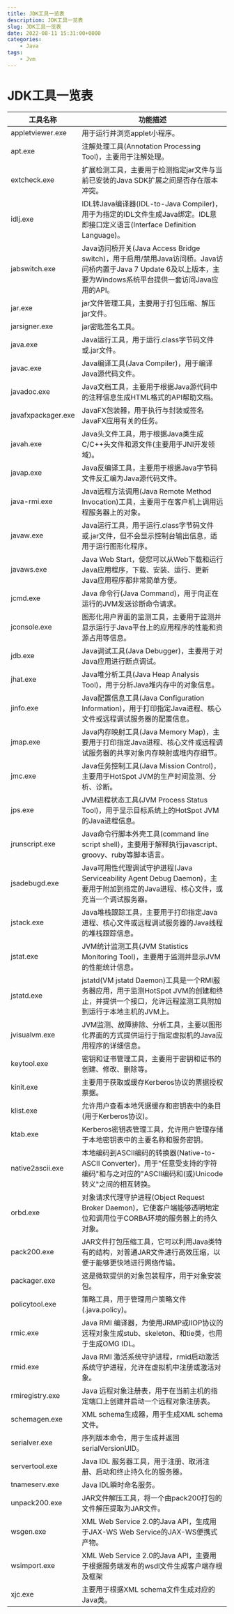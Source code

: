 ```yaml
---
title: JDK工具一览表
description: JDK工具一览表
slug: JDK工具一览表
date: 2022-08-11 15:31:00+0000
categories:
    - Java
tags:
    - Jvm
---
```


# JDK工具一览表

| 工具名称           | 功能描述                                                     |
| ------------------ | ------------------------------------------------------------ |
| appletviewer.exe   | 用于运行并浏览applet小程序。                                 |
| apt.exe            | 注解处理工具(Annotation Processing Tool)，主要用于注解处理。 |
| extcheck.exe       | 扩展检测工具，主要用于检测指定jar文件与当前已安装的Java SDK扩展之间是否存在版本冲突。 |
| idlj.exe           | IDL转Java编译器(IDL-to-Java Compiler)，用于为指定的IDL文件生成Java绑定。IDL意即接口定义语言(Interface Definition Language)。 |
| jabswitch.exe      | Java访问桥开关(Java Access Bridge switch)，用于启用/禁用Java访问桥。Java访问桥内置于Java 7 Update 6及以上版本，主要为Windows系统平台提供一套访问Java应用的API。 |
| jar.exe            | jar文件管理工具，主要用于打包压缩、解压jar文件。             |
| jarsigner.exe      | jar密匙签名工具。                                            |
| java.exe           | Java运行工具，用于运行.class字节码文件或.jar文件。           |
| javac.exe          | Java编译工具(Java Compiler)，用于编译Java源代码文件。        |
| javadoc.exe        | Java文档工具，主要用于根据Java源代码中的注释信息生成HTML格式的API帮助文档。 |
| javafxpackager.exe | JavaFX包装器，用于执行与封装或签名JavaFX应用有关的任务。     |
| javah.exe          | Java头文件工具，用于根据Java类生成C/C++头文件和源文件(主要用于JNI开发领域)。 |
| javap.exe          | Java反编译工具，主要用于根据Java字节码文件反汇编为Java源代码文件。 |
| java-rmi.exe       | Java远程方法调用(Java Remote Method Invocation)工具，主要用于在客户机上调用远程服务器上的对象。 |
| javaw.exe          | Java运行工具，用于运行.class字节码文件或.jar文件，但不会显示控制台输出信息，适用于运行图形化程序。 |
| javaws.exe         | Java Web Start，使您可以从Web下载和运行Java应用程序，下载、安装、运行、更新Java应用程序都非常简单方便。 |
| jcmd.exe           | Java 命令行(Java Command)，用于向正在运行的JVM发送诊断命令请求。 |
| jconsole.exe       | 图形化用户界面的监测工具，主要用于监测并显示运行于Java平台上的应用程序的性能和资源占用等信息。 |
| jdb.exe            | Java调试工具(Java Debugger)，主要用于对Java应用进行断点调试。 |
| jhat.exe           | Java堆分析工具(Java Heap Analysis Tool)，用于分析Java堆内存中的对象信息。 |
| jinfo.exe          | Java配置信息工具(Java Configuration Information)，用于打印指定Java进程、核心文件或远程调试服务器的配置信息。 |
| jmap.exe           | Java内存映射工具(Java Memory Map)，主要用于打印指定Java进程、核心文件或远程调试服务器的共享对象内存映射或堆内存细节。 |
| jmc.exe            | Java任务控制工具(Java Mission Control)，主要用于HotSpot JVM的生产时间监测、分析、诊断。 |
| jps.exe            | JVM进程状态工具(JVM Process Status Tool)，用于显示目标系统上的HotSpot JVM的Java进程信息。 |
| jrunscript.exe     | Java命令行脚本外壳工具(command line script shell)，主要用于解释执行javascript、groovy、ruby等脚本语言。 |
| jsadebugd.exe      | Java可用性代理调试守护进程(Java Serviceability Agent Debug Daemon)，主要用于附加到指定的Java进程、核心文件，或充当一个调试服务器。 |
| jstack.exe         | Java堆栈跟踪工具，主要用于打印指定Java进程、核心文件或远程调试服务器的Java线程的堆栈跟踪信息。 |
| jstat.exe          | JVM统计监测工具(JVM Statistics Monitoring Tool)，主要用于监测并显示JVM的性能统计信息。 |
| jstatd.exe         | jstatd(VM jstatd Daemon)工具是一个RMI服务器应用，用于监测HotSpot JVM的创建和终止，并提供一个接口，允许远程监测工具附加到运行于本地主机的JVM上。 |
| jvisualvm.exe      | JVM监测、故障排除、分析工具，主要以图形化界面的方式提供运行于指定虚拟机的Java应用程序的详细信息。 |
| keytool.exe        | 密钥和证书管理工具，主要用于密钥和证书的创建、修改、删除等。 |
| kinit.exe          | 主要用于获取或缓存Kerberos协议的票据授权票据。               |
| klist.exe          | 允许用户查看本地凭据缓存和密钥表中的条目(用于Kerberos协议)。 |
| ktab.exe           | Kerberos密钥表管理工具，允许用户管理存储于本地密钥表中的主要名称和服务密钥。 |
| native2ascii.exe   | 本地编码到ASCII编码的转换器(Native-to-ASCII Converter)，用于"任意受支持的字符编码"和与之对应的"ASCII编码和(或)Unicode转义"之间的相互转换。 |
| orbd.exe           | 对象请求代理守护进程(Object Request Broker Daemon)，它使客户端能够透明地定位和调用位于CORBA环境的服务器上的持久对象。 |
| pack200.exe        | JAR文件打包压缩工具，它可以利用Java类特有的结构，对普通JAR文件进行高效压缩，以便于能够更快地进行网络传输。 |
| packager.exe       | 这是微软提供的对象包装程序，用于对象安装包。                 |
| policytool.exe     | 策略工具，用于管理用户策略文件(.java.policy)。               |
| rmic.exe           | Java RMI 编译器，为使用JRMP或IIOP协议的远程对象生成stub、skeleton、和tie类，也用于生成OMG IDL。 |
| rmid.exe           | Java RMI 激活系统守护进程，rmid启动激活系统守护进程，允许在虚拟机中注册或激活对象。 |
| rmiregistry.exe    | Java 远程对象注册表，用于在当前主机的指定端口上创建并启动一个远程对象注册表。 |
| schemagen.exe      | XML schema生成器，用于生成XML schema文件。                   |
| serialver.exe      | 序列版本命令，用于生成并返回serialVersionUID。               |
| servertool.exe     | Java IDL 服务器工具，用于注册、取消注册、启动和终止持久化的服务器。 |
| tnameserv.exe      | Java IDL瞬时命名服务。                                       |
| unpack200.exe      | JAR文件解压工具，将一个由pack200打包的文件解压提取为JAR文件。 |
| wsgen.exe          | XML Web Service 2.0的Java API，生成用于JAX-WS Web Service的JAX-WS便携式产物。 |
| wsimport.exe       | XML Web Service 2.0的Java API，主要用于根据服务端发布的wsdl文件生成客户端存根及框架 |
| xjc.exe            | 主要用于根据XML schema文件生成对应的Java类。                 |

